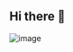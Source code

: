 ## Hi there 👋


![image](https://github.com/user-attachments/assets/2d76317b-b989-4e57-908d-3af4d276645f)
